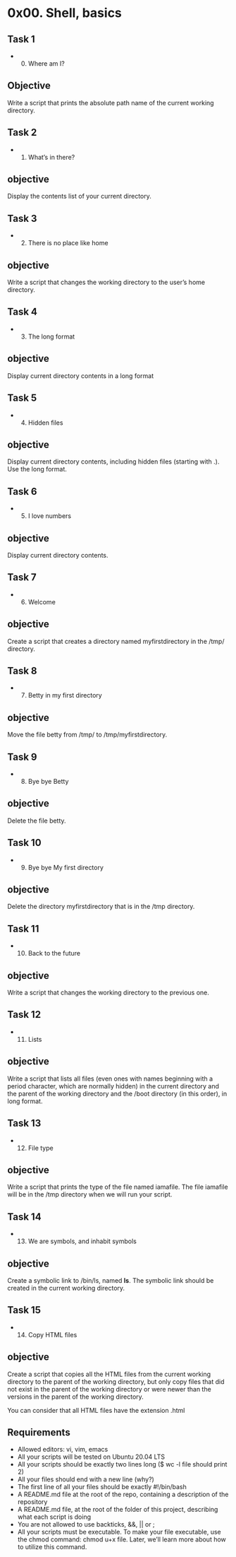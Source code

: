 # 0x00. Shell, basics

## Task 1

* 0. Where am I?  

## Objective

Write a script that prints the absolute path name of the current working directory.

## Task 2

* 1. What’s in there?

## objective

Display the contents list of your current directory.

## Task 3

* 2. There is no place like home

## objective 

Write a script that changes the working directory to the user’s home directory.

## Task 4

* 3. The long format

## objective

 Display current directory contents in a long format

## Task 5

* 4. Hidden files

## objective 

Display current directory contents, including hidden files (starting with .). Use the long format.

## Task 6

* 5. I love numbers

## objective 

Display current directory contents.

## Task 7

* 6. Welcome 

## objective

Create a script that creates a directory named myfirstdirectory in the /tmp/ directory.

## Task 8

* 7. Betty in my first directory

## objective 

Move the file betty from /tmp/ to /tmp/myfirstdirectory.

## Task 9

* 8. Bye bye Betty

## objective

Delete the file betty.

## Task 10

* 9. Bye bye My first directory

## objective

Delete the directory myfirstdirectory that is in the /tmp directory.

## Task 11

* 10. Back to the future

## objective 

Write a script that changes the working directory to the previous one.

## Task 12 

* 11. Lists

## objective

Write a script that lists all files (even ones with names beginning with a period character, which are normally hidden) in the current directory and the parent of the working directory and the /boot directory (in this order), in long format.

## Task 13

* 12. File type

## objective

Write a script that prints the type of the file named iamafile. The file iamafile will be in the /tmp directory when we will run your script.

## Task 14

* 13. We are symbols, and inhabit symbols

## objective 

Create a symbolic link to /bin/ls, named __ls__. The symbolic link should be created in the current working directory.

## Task 15 

* 14. Copy HTML files

## objective

Create a script that copies all the HTML files from the current working directory to the parent of the working directory, but only copy files that did not exist in the parent of the working directory or were newer than the versions in the parent of the working directory.

You can consider that all HTML files have the extension .html



## Requirements

* Allowed editors: vi, vim, emacs
* All your scripts will be tested on Ubuntu 20.04 LTS
* All your scripts should be exactly two lines long ($ wc -l file should print 2)
* All your files should end with a new line (why?)
* The first line of all your files should be exactly #!/bin/bash
* A README.md file at the root of the repo, containing a description of the repository
* A README.md file, at the root of the folder of this project, describing what each script is doing
* You are not allowed to use backticks, &&, || or ;
* All your scripts must be executable. To make your file executable, use the chmod command: chmod u+x file. Later, we’ll learn more about how to utilize this command.
